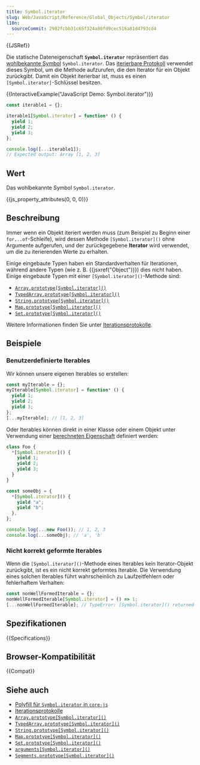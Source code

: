 ```yaml
---
title: Symbol.iterator
slug: Web/JavaScript/Reference/Global_Objects/Symbol/iterator
l10n:
  sourceCommit: 2982fcbb31c65f324a80fd9cec516a81d4793cd4
---
```


{{JSRef}}

Die statische Dateneigenschaft **`Symbol.iterator`** repräsentiert das [wohlbekannte Symbol](/de/docs/Web/JavaScript/Reference/Global_Objects/Symbol#well-known_symbols) `Symbol.iterator`. Das [iterierbare Protokoll](/de/docs/Web/JavaScript/Reference/Iteration_protocols#the_iterable_protocol) verwendet dieses Symbol, um die Methode aufzurufen, die den Iterator für ein Objekt zurückgibt. Damit ein Objekt iterierbar ist, muss es einen `[Symbol.iterator]`-Schlüssel besitzen.

{{InteractiveExample("JavaScript Demo: Symbol.iterator")}}

```js interactive-example
const iterable1 = {};

iterable1[Symbol.iterator] = function* () {
  yield 1;
  yield 2;
  yield 3;
};

console.log([...iterable1]);
// Expected output: Array [1, 2, 3]
```

## Wert

Das wohlbekannte Symbol `Symbol.iterator`.

{{js_property_attributes(0, 0, 0)}}

## Beschreibung

Immer wenn ein Objekt iteriert werden muss (zum Beispiel zu Beginn einer `for...of`-Schleife), wird dessen Methode `[Symbol.iterator]()` ohne Argumente aufgerufen, und der zurückgegebene **Iterator** wird verwendet, um die zu iterierenden Werte zu erhalten.

Einige eingebaute Typen haben ein Standardverhalten für Iterationen, während andere Typen (wie z. B. {{jsxref("Object")}}) dies nicht haben. Einige eingebaute Typen mit einer `[Symbol.iterator]()`-Methode sind:

- [`Array.prototype[Symbol.iterator]()`](/de/docs/Web/JavaScript/Reference/Global_Objects/Array/Symbol.iterator)
- [`TypedArray.prototype[Symbol.iterator]()`](/de/docs/Web/JavaScript/Reference/Global_Objects/TypedArray/Symbol.iterator)
- [`String.prototype[Symbol.iterator]()`](/de/docs/Web/JavaScript/Reference/Global_Objects/String/Symbol.iterator)
- [`Map.prototype[Symbol.iterator]()`](/de/docs/Web/JavaScript/Reference/Global_Objects/Map/Symbol.iterator)
- [`Set.prototype[Symbol.iterator]()`](/de/docs/Web/JavaScript/Reference/Global_Objects/Set/Symbol.iterator)

Weitere Informationen finden Sie unter [Iterationsprotokolle](/de/docs/Web/JavaScript/Reference/Iteration_protocols).

## Beispiele

### Benutzerdefinierte Iterables

Wir können unsere eigenen Iterables so erstellen:

```js
const myIterable = {};
myIterable[Symbol.iterator] = function* () {
  yield 1;
  yield 2;
  yield 3;
};
[...myIterable]; // [1, 2, 3]
```

Oder Iterables können direkt in einer Klasse oder einem Objekt unter Verwendung einer [berechneten Eigenschaft](/de/docs/Web/JavaScript/Reference/Operators/Object_initializer#computed_property_names) definiert werden:

```js
class Foo {
  *[Symbol.iterator]() {
    yield 1;
    yield 2;
    yield 3;
  }
}

const someObj = {
  *[Symbol.iterator]() {
    yield "a";
    yield "b";
  },
};

console.log(...new Foo()); // 1, 2, 3
console.log(...someObj); // 'a', 'b'
```

### Nicht korrekt geformte Iterables

Wenn die `[Symbol.iterator]()`-Methode eines Iterables kein Iterator-Objekt zurückgibt, ist es ein nicht korrekt geformtes Iterable. Die Verwendung eines solchen Iterables führt wahrscheinlich zu Laufzeitfehlern oder fehlerhaftem Verhalten:

```js example-bad
const nonWellFormedIterable = {};
nonWellFormedIterable[Symbol.iterator] = () => 1;
[...nonWellFormedIterable]; // TypeError: [Symbol.iterator]() returned a non-object value
```

## Spezifikationen

{{Specifications}}

## Browser-Kompatibilität

{{Compat}}

## Siehe auch

- [Polyfill für `Symbol.iterator` in `core-js`](https://github.com/zloirock/core-js#ecmascript-symbol)
- [Iterationsprotokolle](/de/docs/Web/JavaScript/Reference/Iteration_protocols)
- [`Array.prototype[Symbol.iterator]()`](/de/docs/Web/JavaScript/Reference/Global_Objects/Array/Symbol.iterator)
- [`TypedArray.prototype[Symbol.iterator]()`](/de/docs/Web/JavaScript/Reference/Global_Objects/TypedArray/Symbol.iterator)
- [`String.prototype[Symbol.iterator]()`](/de/docs/Web/JavaScript/Reference/Global_Objects/String/Symbol.iterator)
- [`Map.prototype[Symbol.iterator]()`](/de/docs/Web/JavaScript/Reference/Global_Objects/Map/Symbol.iterator)
- [`Set.prototype[Symbol.iterator]()`](/de/docs/Web/JavaScript/Reference/Global_Objects/Set/Symbol.iterator)
- [`arguments[Symbol.iterator]()`](/de/docs/Web/JavaScript/Reference/Functions/arguments/Symbol.iterator)
- [`Segments.prototype[Symbol.iterator]()`](/de/docs/Web/JavaScript/Reference/Global_Objects/Intl/Segmenter/segment/Segments/Symbol.iterator)
